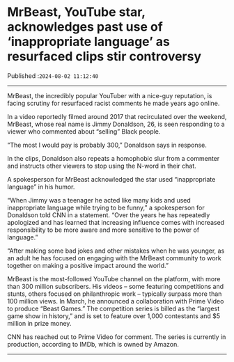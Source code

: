 # MrBeast, YouTube star, acknowledges past use of ‘inappropriate language’ as resurfaced clips stir controversy

Published :`2024-08-02 11:12:40`

---

MrBeast, the incredibly popular YouTuber with a nice-guy reputation, is facing scrutiny for resurfaced racist comments he made years ago online.

In a video reportedly filmed around 2017 that recirculated over the weekend, MrBeast, whose real name is Jimmy Donaldson, 26, is seen responding to a viewer who commented about “selling” Black people.

“The most I would pay is probably 300,” Donaldson says in response.

In the clips, Donaldson also repeats a homophobic slur from a commenter and instructs other viewers to stop using the N-word in their chat.

A spokesperson for MrBeast acknowledged the star used “inappropriate language” in his humor.

“When Jimmy was a teenager he acted like many kids and used inappropriate language while trying to be funny,” a spokesperson for Donaldson told CNN in a statement. “Over the years he has repeatedly apologized and has learned that increasing influence comes with increased responsibility to be more aware and more sensitive to the power of language.”

“After making some bad jokes and other mistakes when he was younger, as an adult he has focused on engaging with the MrBeast community to work together on making a positive impact around the world.”

MrBeast is the most-followed YouTube channel on the platform, with more than 300 million subscribers. His videos – some featuring competitions and stunts, others focused on philanthropic work – typically surpass more than 100 million views. In March, he announced a collaboration with Prime Video to produce “Beast Games.” The competition series is billed as the “largest game show in history,” and is set to feature over 1,000 contestants and $5 million in prize money.

CNN has reached out to Prime Video for comment. The series is currently in production, according to IMDb, which is owned by Amazon.

---

